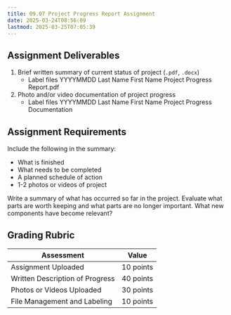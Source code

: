 ```yaml
---
title: 09.07 Project Progress Report Assignment
date: 2025-03-24T08:56:09
lastmod: 2025-03-25T07:05:39
---
```


## Assignment Deliverables

1. Brief written summary of current status of project (`.pdf`, `.docx`)
   - Label files YYYYMMDD Last Name First Name Project Progress Report.pdf
2. Photo and/or video documentation of project progress
   - Label files YYYYMMDD Last Name First Name Project Progress Documentation

## Assignment Requirements

Include the following in the summary:

- What is finished
- What needs to be completed
- A planned schedule of action
- 1-2 photos or videos of project

Write a summary of what has occurred so far in the project. Evaluate what parts are worth keeping and what parts are no longer important. What new components have become relevant?

## Grading Rubric

<div class="responsive-table-markdown">

| Assessment                      | Value     |
| ------------------------------- | --------- |
| Assignment Uploaded             | 10 points |
| Written Description of Progress | 40 points |
| Photos or Videos Uploaded       | 30 points |
| File Management and Labeling    | 10 points |

</div>
